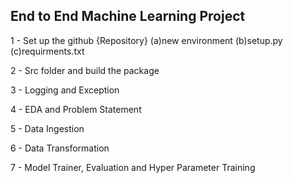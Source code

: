 ## End to End Machine Learning Project

1 - Set up the github {Repository}
(a)new environment
(b)setup.py
(c)requirments.txt

2 - Src folder and build the package

3 - Logging and Exception

4 - EDA and Problem Statement

5 - Data Ingestion

6 - Data Transformation

7 - Model Trainer, Evaluation and Hyper Parameter Training